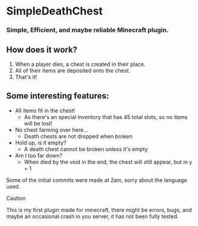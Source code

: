 # **SimpleDeathChest**
### Simple, Efficient, and maybe reliable Minecraft plugin.

## How does it work?
1. When a player dies, a chest is created in their place.
2. All of their items are deposited onto the chest.
3. That's it!

## Some interesting features:
- All items fit in the chest! 
  - As there's an special inventory that has 45 total slots, so no items will be lost!
- No chest farming over here... 
  - Death chests are not dropped when broken
- Hold up, is it empty?
  - A death chest cannot be broken unless it's empty
- Am I too far down?
  - When died by the void in the end, the chest will still appear, but in y = 1
 
Some of the initial commits were made at 2am, sorry about the language used.

> [!CAUTION]
> This is my first plugin made for minecraft, there might be errors, bugs, and maybe an occasional crash in you server, it has not been fully tested.
